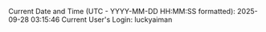 Current Date and Time (UTC - YYYY-MM-DD HH:MM:SS formatted): 2025-09-28 03:15:46
Current User's Login: luckyaiman
